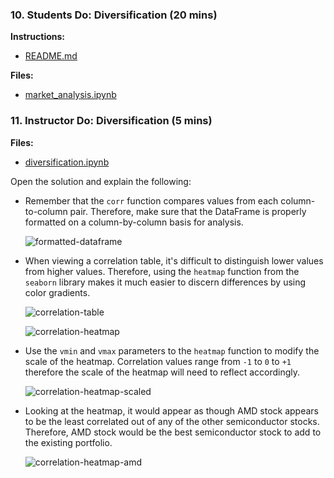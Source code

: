 ### 10. Students Do: Diversification (20 mins)

**Instructions:**

* [README.md](Activities/04-Stu_Correlation/README.md)

**Files:**

* [market_analysis.ipynb](Activities/04-Stu_Correlation/Unsolved/diversification.ipynb)

### 11. Instructor Do: Diversification (5 mins)

**Files:**

* [diversification.ipynb](Activities/04-Stu_Correlation/Solved/diversification.ipynb)

Open the solution and explain the following:

* Remember that the `corr` function compares values from each column-to-column pair. Therefore, make sure that the DataFrame is properly formatted on a column-by-column basis for analysis.

  ![formatted-dataframe](Images/formatted-dataframe.png)

* When viewing a correlation table, it's difficult to distinguish lower values from higher values. Therefore, using the `heatmap` function from the `seaborn` library makes it much easier to discern differences by using color gradients.

  ![correlation-table](Images/correlation-table.png)

  ![correlation-heatmap](Images/correlation-heatmap.png)

* Use the `vmin` and `vmax` parameters to the `heatmap` function to modify the scale of the heatmap. Correlation values range from `-1` to `0` to `+1` therefore the scale of the heatmap will need to reflect accordingly. 

  ![correlation-heatmap-scaled](Images/correlation-heatmap-scaled.png)

* Looking at the heatmap, it would appear as though AMD stock appears to be the least correlated out of any of the other semiconductor stocks. Therefore, AMD stock would be the best semiconductor stock to add to the existing portfolio.

  ![correlation-heatmap-amd](Images/correlation-heatmap-amd.png)
